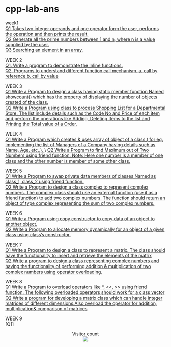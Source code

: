 # cpp-lab-ans
week1\
[Q1 Takes two integer operands and one operator form the user, performs the operation and then 
prints the result.](https://github.com/PrafullRaj/cpp-lab-ans/blob/main/Week%201/1.Takes%20two%20integer%20operands%20and%20one%20operator%20form%20the%20user%2C%20performs%20the%20operation%20and%20then%20%20prints%20the%20result.cpp)\
[Q2 Generate all the prime numbers between 1 and n, where n is a value supplied by the user.](https://github.com/PrafullRaj/cpp-lab-ans/blob/f0f43a3aaf8a84058c80b2d782628ec4c7495911/Week%201/Q2%20Generate%20all%20the%20prime%20numbers%20between%201%20and%20n%2C%20where%20n%20is%20a%20value%20supplied%20by%20the%20user.cpp)\
[Q3 Searching an element in an array.](https://github.com/PrafullRaj/cpp-lab-ans/blob/main/Week%201/Q3%20Searching%20an%20element%20in%20an%20array.cpp)

WEEK 2\
[Q1. Write a program to demonstrate the Inline functions.](https://github.com/PrafullRaj/cpp-lab-ans/blob/main/week%202/Q1.%20Write%20a%20program%20to%20demonstrate%20the%20Inline%20functions.cpp)\
[Q2. Programs to understand different function call mechanism.
 a. call by reference b. call by value](https://github.com/PrafullRaj/cpp-lab-ans/blob/main/week%202/Q1.%20Write%20a%20program%20to%20demonstrate%20the%20Inline%20functions.cpp)
 
 WEEK 3\
 [Q1 Write a Program to design a class having static member function Named showcount() which 
has the property of displaying the number of objects created of the class.](https://github.com/PrafullRaj/cpp-lab-ans/blob/main/WEEK%203/Write%20a%20Program%20to%20design%20a%20class%20having%20static%20member%20function%20Named%20showcount()%20which%20%20has%20the%20property%20of%20displaying%20the%20number%20of%20objects%20created%20of%20the%20class.cpp)\
[Q2 Write a Program using class to process Shopping List for a Departmental Store. The list 
include details such as the Code No and Price of each item and perform the operations like 
Adding, Deleting Items to the list and Printing the Total value of a Order.](https://github.com/PrafullRaj/cpp-lab-ans/blob/main/WEEK%203/Write%20a%20Program%20to%20design%20a%20class%20having%20static%20member%20function%20Named%20showcount()%20which%20%20has%20the%20property%20of%20displaying%20the%20number%20of%20objects%20created%20of%20the%20class.cpp)

WEEK 4\
[Q1 Write a Program which creates & uses array of object of a class.( for eg. implementing the 
list of Managers of a Company having details such as Name, Age, etc..).
 ](https://github.com/PrafullRaj/cpp-lab-ans/blob/main/WEEK%204/Write%20a%20Program%20which%20creates%20%26%20uses%20array%20of%20object%20of%20a%20class.(%20for%20eg.%20implementing%20the%20%20list%20of%20Managers%20of%20a%20Company%20having%20details%20such%20as%20Name%2C%20Age%2C%20etc..).cpp)\
[Q2 Write a Program to find Maximum out of Two Numbers using friend function. Note: Here 
one number is a member of one class and the other number is member of some other class.](https://github.com/PrafullRaj/cpp-lab-ans/blob/main/WEEK%204/Write%20a%20Program%20to%20find%20Maximum%20out%20of%20Two%20Numbers%20using%20friend%20function.%20Note:%20Here%20%20one%20number%20is%20a%20member%20of%20one%20class%20and%20the%20other%20number%20is%20member%20of%20some%20other%20class.cpp)

WEEK 5\
[Q1 Write a Program to swap private data members of classes Named as class_1, class_2 using 
friend function.
](https://github.com/PrafullRaj/cpp-lab-ans/blob/main/WEEK%205/Write%20a%20Program%20to%20swap%20private%20data%20members%20of%20classes%20Named%20as%20class_1%2C%20class_2%20using%20%20friend%20function.cpp)\
[Q2 Write a Program to design a class complex to represent complex numbers. The complex 
class should use an external function (use it as a friend function) to add two complex 
numbers. The function should return an object of type complex representing the sum of two 
complex numbers.](https://github.com/PrafullRaj/cpp-lab-ans/blob/main/WEEK%205/Write%20a%20Program%20to%20design%20a%20class%20complex%20to%20represent%20complex%20numbers.%20The%20complex%20%20class%20should%20use%20an%20external%20function%20(use%20it%20as%20a%20friend%20function)%20to%20add%20two%20complex%20%20numbers.%20The%20function%20should%20return%20an%20object%20of%20type%20complex%20representing%20the%20sum%20of%20two%20%20complex%20numbers.cpp)

WEEK 6\
[Q1 Write a Program using copy constructor to copy data of an object to another object.](https://github.com/PrafullRaj/cpp-lab-ans/blob/main/WEEK%206/Write%20a%20Program%20using%20copy%20constructor%20to%20copy%20data%20of%20an%20object%20to%20another%20object.cpp)\
[Q2 Write a Program to allocate memory dynamically for an object of a given class using class’s 
constructor.
](https://github.com/PrafullRaj/cpp-lab-ans/blob/main/WEEK%206/Write%20a%20Program%20to%20allocate%20memory%20dynamically%20for%20an%20object%20of%20a%20given%20class%20using%20class%E2%80%99s%20%20constructor.cpp)

WEEK 7\
[Q1 Write a Program to design a class to represent a matrix. The class should have the 
functionality to insert and retrieve the elements of the matrix](https://github.com/PrafullRaj/cpp-lab-ans/blob/main/WEEK%207/Write%20a%20Program%20to%20design%20a%20class%20to%20represent%20a%20matrix.%20The%20class%20should%20have%20the%20%20functionality%20to%20insert%20and%20retrieve%20the%20elements%20of%20the%20matrix.cpp)\
[Q2 Write a program to design a class representing complex numbers and having the functionality 
of performing addition & multiplication of two complex numbers using operator overloading.
](https://github.com/PrafullRaj/cpp-lab-ans/blob/main/WEEK%207/Write%20a%20program%20to%20design%20a%20class%20representing%20complex%20numbers%20and%20having%20the%20functionality%20%20of%20performing%20addition%20%26%20multiplication%20of%20two%20complex%20numbers%20using%20operator%20overloading.cpp)

WEEK 8\
[Q1 Write a Program to overload operators like *, <<, >> using friend function. The following 
overloaded operators should work for a class vector](https://github.com/PrafullRaj/cpp-lab-ans/blob/main/WEEK%208/Write%20a%20Program%20to%20overload%20operators%20like%20*%2C%20%3C%3C%2C%20%3E%3E%20using%20friend%20function.%20The%20following%20%20overloaded%20operators%20should%20work%20for%20a%20class%20vector.cpp)\
[Q2 Write a program for developing a matrix class which can handle integer matrices of different dimensions.Also overload the operator for addition, multiplication& comparison of matrices](https://github.com/PrafullRaj/cpp-lab-ans/blob/main/WEEK%208/Write%20a%20program%20for%20developing%20a%20matrix%20class%20which%20can%20handle%20integer%20matrices%20of%20different%20%20dimensions.%20Also%20overload%20the%20operator%20for%20addition%2C%20multiplication%20%26%20comparison%20of%20%20matrices.cpp)

WEEK 9\
[Q1] 




<p align="center"> 
  Visitor count<br>
  <img src="https://profile-counter.glitch.me/PrafullRaj-cpp-lab-ans/count.svg" />
</p>

